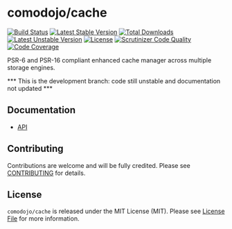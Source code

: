 # comodojo/cache

[![Build Status](https://api.travis-ci.org/comodojo/cache.png)](http://travis-ci.org/comodojo/cache) [![Latest Stable Version](https://poser.pugx.org/comodojo/cache/v/stable)](https://packagist.org/packages/comodojo/cache) [![Total Downloads](https://poser.pugx.org/comodojo/cache/downloads)](https://packagist.org/packages/comodojo/cache) [![Latest Unstable Version](https://poser.pugx.org/comodojo/cache/v/unstable)](https://packagist.org/packages/comodojo/cache) [![License](https://poser.pugx.org/comodojo/cache/license)](https://packagist.org/packages/comodojo/cache) [![Scrutinizer Code Quality](https://scrutinizer-ci.com/g/comodojo/cache/badges/quality-score.png?b=master)](https://scrutinizer-ci.com/g/comodojo/cache/?branch=master) [![Code Coverage](https://scrutinizer-ci.com/g/comodojo/cache/badges/coverage.png?b=master)](https://scrutinizer-ci.com/g/comodojo/cache/?branch=master)

PSR-6 and PSR-16 compliant enhanced cache manager across multiple storage engines.

*** This is the development branch: code still unstable and documentation not updated ***

## Documentation

- [API](https://api.comodojo.org/libs/Comodojo/Cache.html)

## Contributing

Contributions are welcome and will be fully credited. Please see [CONTRIBUTING](CONTRIBUTING.md) for details.

## License

`` comodojo/cache `` is released under the MIT License (MIT). Please see [License File](LICENSE) for more information.
